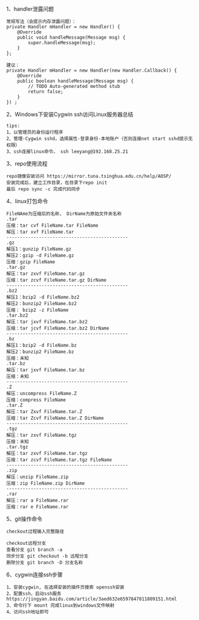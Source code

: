 1、handler泄露问题

    常规写法（会提示内存泄露问题）：
    private Handler mHandler = new Handler() {  
        @Override  
        public void handleMessage(Message msg) {  
            super.handleMessage(msg);  
        }  
    };  

    建议：
    private Handler mHandler = new Handler(new Handler.Callback() {  
        @Override  
        public boolean handleMessage(Message msg) {  
            // TODO Auto-generated method stub  
            return false;  
        }  
    }) ;

2、Windows下安装Cygwin ssh访问Linux服务器总结
    
    tips:
    1、以管理员的身份运行程序
    2、管理-Cygwin sshd，选择属性-登录身份-本地账户（否则连接net start sshd提示无权限）
    3、ssh连接linux命令， ssh leeyang@192.168.25.21

3、repo使用流程

    repo镜像安装访问 https://mirror.tuna.tsinghua.edu.cn/help/AOSP/
    安装完成后，建立工作目录，在目录下repo init
    最后 repo sync -c 完成代码同步

4、linux打包命令

    FileNAme为压缩后的名称， DirName为原始文件夹名称
    .tar
    压缩：tar cvf FileName.tar FileName
    解压：tar xvf FileName.tar
    --------------------------------------------- 
    .gz
    解压1：gunzip FileName.gz 
    解压2：gzip -d FileName.gz 
    压缩：gzip FileName 
    .tar.gz 
    解压：tar zxvf FileName.tar.gz 
    压缩：tar zcvf FileName.tar.gz DirName 
    --------------------------------------------- 
    .bz2 
    解压1：bzip2 -d FileName.bz2 
    解压2：bunzip2 FileName.bz2 
    压缩： bzip2 -z FileName 
    .tar.bz2 
    解压：tar jxvf FileName.tar.bz2 
    压缩：tar jcvf FileName.tar.bz2 DirName 
    --------------------------------------------- 
    .bz 
    解压1：bzip2 -d FileName.bz 
    解压2：bunzip2 FileName.bz 
    压缩：未知 
    .tar.bz 
    解压：tar jxvf FileName.tar.bz 
    压缩：未知 
    --------------------------------------------- 
    .Z 
    解压：uncompress FileName.Z 
    压缩：compress FileName 
    .tar.Z 
    解压：tar Zxvf FileName.tar.Z 
    压缩：tar Zcvf FileName.tar.Z DirName 
    --------------------------------------------- 
    .tgz 
    解压：tar zxvf FileName.tgz 
    压缩：未知 
    .tar.tgz 
    解压：tar zxvf FileName.tar.tgz 
    压缩：tar zcvf FileName.tar.tgz FileName 
    --------------------------------------------- 
    .zip 
    解压：unzip FileName.zip 
    压缩：zip FileName.zip DirName 
    --------------------------------------------- 
    .rar 
    解压：rar a FileName.rar 
    压缩：rar e FileName.rar 

5、git操作命令

    checkout过程输入完整路径
    
    checkout远程分支
    查看分支 git branch -a
    同步分支 git checkout -b 远程分支
    删除分支 git branch -D 分支名称

6、cygwin连接ssh步骤

    1、安装cygwin, 在选择安装的插件页搜索 openssh安装
    2、配置ssh，启动ssh服务 https://jingyan.baidu.com/article/3aed632e6597847011809151.html
    3、命令行下 mount 完成linux到windows文件映射
    4、访问ssh地址即可
